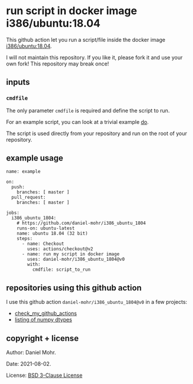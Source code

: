 # run script in docker image i386/ubuntu:18.04

This github action let you run a script/file inside the docker image
[i386/ubuntu:18.04](https://hub.docker.com/r/i386/ubuntu).

I will not maintain this repository. If you like it, please fork it and use
your own fork! This repository may break once!


## inputs


### `cmdfile`

The only parameter `cmdfile` is required and define the script to run.

For an example script, you can look at a trivial example [do](do).

The script is used directly from your repository and run on the root
of your repository.


## example usage

```
name: example

on:
  push:
    branches: [ master ]
  pull_request:
    branches: [ master ]

jobs:
  i386_ubuntu_1804:
    # https://github.com/daniel-mohr/i386_ubuntu_1804
    runs-on: ubuntu-latest
    name: ubuntu 18.04 (32 bit)
    steps:
      - name: Checkout
        uses: actions/checkout@v2
      - name: run my script in docker image
        uses: daniel-mohr/i386_ubuntu_1804@v0
        with:
          cmdfile: script_to_run
```


## repositories using this github action

I use this github action `daniel-mohr/i386_ubuntu_1804@v0` in a few
projects:

  * [check_my_github_actions](https://github.com/daniel-mohr/check_my_github_actions)
  * [listing of numpy dtypes](https://github.com/daniel-mohr/list_numpy_dtypes)


## copyright + license

Author: Daniel Mohr.

Date: 2021-08-02.

License: [BSD 3-Clause License](LICENSE.txt)
